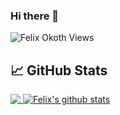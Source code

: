 ### Hi there 👋

<p align="left"> <img src="https://komarev.com/ghpvc/?username=juniorfelix998&label=Profile Views&color=blue&style=flat" alt="Felix Okoth Views" /> </p>


## &#x1f4c8; GitHub Stats
<a href="https://github.com/juniorfelix998">
  <img align="top" src="https://github-readme-stats.vercel.app/api/top-langs/?username=juniorfelix998&layout=compact&theme=prussian&hide=html&langs_count=6" />
</a>
<a href="https://github.com/juniofelix998">
 <img align="top" src="https://github-readme-stats.vercel.app/api?username=juniorfelix998&custom_title=Felix's%20Github%20Stats&count_private=true&show_icons=true&theme=prussian" alt="Felix's github stats"/>
</a>

